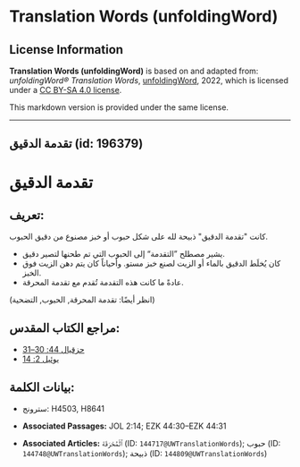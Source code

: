 # Translation Words (unfoldingWord)

## License Information

**Translation Words (unfoldingWord)** is based on and adapted from: _unfoldingWord® Translation Words_, [unfoldingWord](https://unfoldingword.org/utw), 2022, which is licensed under a [CC BY-SA 4.0 license](https://creativecommons.org/licenses/by-sa/4.0/legalcode.en).

This markdown version is provided under the same license.



--------------------------------

## تقدمة الدقيق (id: 196379)

تقدمة الدقيق
============

تعريف:
------

كانت "تقدمة الدقيق" ذبيحة لله على شكل حبوب أو خبز مصنوع من دقيق الحبوب.

* يشير مصطلح ”التقدمة“ إلى الحبوب التي تم طحنها لتصير دقيق.
* كان يُخلَط الدقيق بالماء أو الزيت لصنع خبز مستو. وأحياناً كان يتم دهن الزيت فوق الخبز.
* عادةً ما كانت هذه التقدمة تُقدم مع تقدمة المحرقة.

(انظر أيضًا: تقدمة المحرقة, الحبوب, التضحية)

مراجع الكتاب المقدس:
--------------------

* [حزقيال 44: 30–31](https://ref.ly/Ezek44:30-Ezek44:31)
* [يوئيل 2: 14](https://ref.ly/Joel2:14)

بيانات الكلمة:
--------------

* سترونج: H4503, H8641

* **Associated Passages:** JOL 2:14; EZK 44:30–EZK 44:31
* **Associated Articles:** ٱلْمُحْرَقَة (ID: `144717@UWTranslationWords`); حبوب (ID: `144748@UWTranslationWords`); ذبيحة (ID: `144809@UWTranslationWords`)

